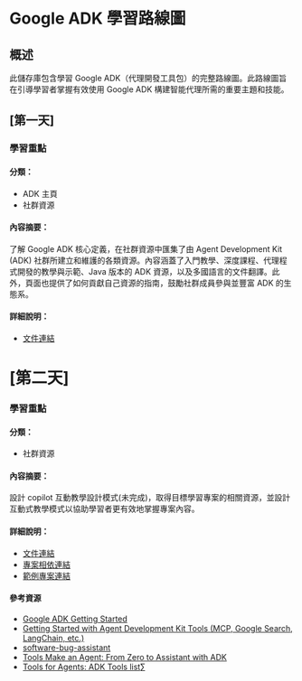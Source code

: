 # Google ADK 學習路線圖

## 概述

此儲存庫包含學習 Google ADK（代理開發工具包）的完整路線圖。此路線圖旨在引導學習者掌握有效使用 Google ADK 構建智能代理所需的重要主題和技能。


## [第一天]

### 學習重點
#### 分類：
- ADK 主頁
- 社群資源
#### 內容摘要：

了解 Google ADK 核心定義，在社群資源中匯集了由 Agent Development Kit (ADK) 社群所建立和維護的各類資源。內容涵蓋了入門教學、深度課程、代理程式開發的教學與示範、Java 版本的 ADK 資源，以及多國語言的文件翻譯。此外，頁面也提供了如何貢獻自己資源的指南，鼓勵社群成員參與並豐富 ADK 的生態系。

#### 詳細說明：
  - [文件連結](./docs/google-adk-docs-community_summary.md)

# [第二天]

### 學習重點
#### 分類：
- 社群資源

#### 內容摘要：

設計 copilot 互動教學設計模式(未完成)，取得目標學習專案的相關資源，並設計互動式教學模式以協助學習者更有效地掌握專案內容。

#### 詳細說明：
  - [文件連結](.github/chatmodes/repo-guiding-learning.chatmode.md)
  - [專案相依連結](workspace/python/agents/software-bug-assistant/pyproject_explanation.md)
  - [範例專案連結](workspace/samples/adk-samples/README.md)


#### 參考資源

- [Google ADK Getting Started ](https://google.github.io/adk-docs/community/#getting-started)
- [Getting Started with Agent Development Kit Tools (MCP, Google Search, LangChain, etc.)
  ](https://www.youtube.com/watch?v=5ZmaWY7UX6k)
- [software-bug-assistant](https://github.com/google/adk-samples/tree/main/python/agents/software-bug-assistant)
- [Tools Make an Agent: From Zero to Assistant with ADK](https://cloud.google.com/blog/topics/developers-practitioners/tools-make-an-agent-from-zero-to-assistant-with-adk?e=48754805?utm_source%3Dtwitter?utm_source%3Dlinkedin)
- [Tools for Agents: ADK Tools list](https://google.github.io/adk-docs/tools/)∑